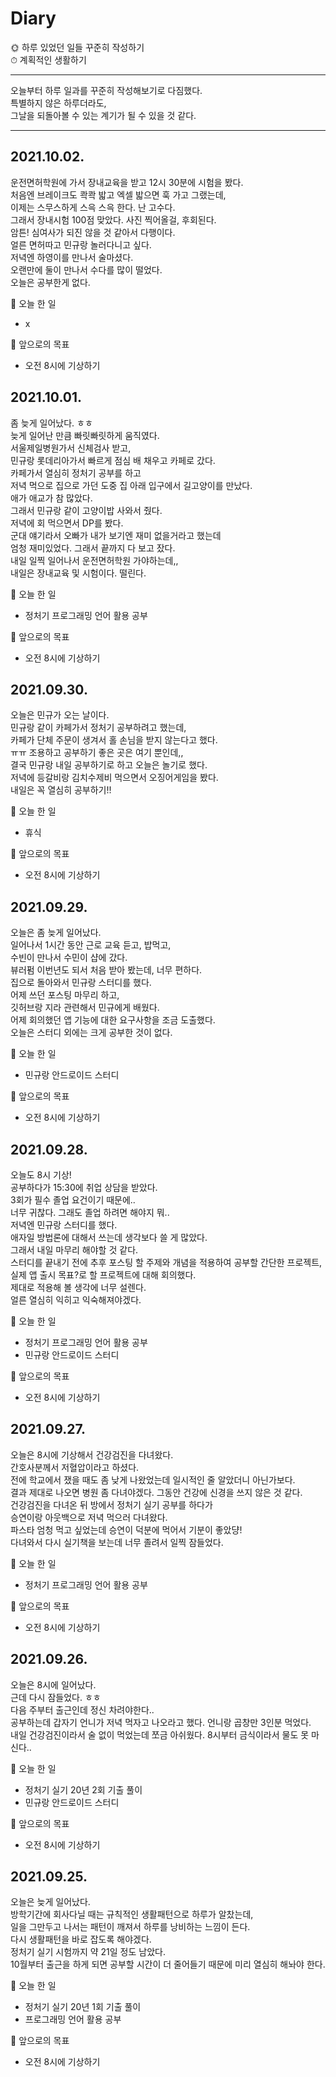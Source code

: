 # Diary

🌞 하루 있었던 일들 꾸준히 작성하기   
⏱ 계획적인 생활하기

---------------------------------------------
오늘부터 하루 일과를 꾸준히 작성해보기로 다짐했다.   
특별하지 않은 하루더라도,    
그날을 되돌아볼 수 있는 계기가 될 수 있을 것 같다.   

----------------------------------------------------
## 2021.10.02.
운전면허학원에 가서 장내교육을 받고 12시 30분에 시험을 봤다.   
처음엔 브레이크도 콱콱 밟고 엑셀 밟으면 훅 가고 그랬는데,   
이제는 스무스하게 스윽 스윽 한다. 난 고수다.   
그래서 장내시험 100점 맞았다. 사진 찍어올걸, 후회된다.   
암튼! 심여사가 되진 않을 것 같아서 다행이다.   
얼른 면허따고 민규랑 놀러다니고 싶다.   
저녁엔 하영이를 만나서 술마셨다.   
오랜만에 둘이 만나서 수다를 많이 떨었다.   
오늘은 공부한게 없다.

💙 오늘 한 일
   * x
   
💛 앞으로의 목표
* 오전 8시에 기상하기


## 2021.10.01.
좀 늦게 일어났다. ㅎㅎ   
늦게 일어난 만큼 빠릿빠릿하게 움직였다.   
서울제일병원가서 신체검사 받고,   
민규랑 롯데리아가서 빠르게 점심 배 채우고 카페로 갔다.   
카페가서 열심히 정처기 공부를 하고   
저녁 먹으로 집으로 가던 도중 집 아래 입구에서 길고양이를 만났다.    
애가 애교가 참 많았다.    
그래서 민규랑 같이 고양이밥 사와서 줬다.   
저녁에 회 먹으면서 DP를 봤다.   
군대 얘기라서 오빠가 내가 보기엔 재미 없을거라고 했는데   
엄청 재미있었다. 그래서 끝까지 다 보고 잤다.   
내일 일찍 일어나서 운전면허학원 가야하는데,,   
내일은 장내교육 및 시험이다. 떨린다.   

💙 오늘 한 일
   * 정처기 프로그래밍 언어 활용 공부
   
💛 앞으로의 목표
* 오전 8시에 기상하기

## 2021.09.30.
오늘은 민규가 오는 날이다.   
민규랑 같이 카페가서 정처기 공부하려고 했는데,   
카페가 단체 주문이 생겨서 홀 손님을 받지 않는다고 했다.   
ㅠㅠ 조용하고 공부하기 좋은 곳은 여기 뿐인데,,   
결국 민규랑 내일 공부하기로 하고 오늘은 놀기로 했다.   
저녁에 등갈비랑 김치수제비 먹으면서 오징어게임을 봤다.   
내일은 꼭 열심히 공부하기!!   


💙 오늘 한 일
   * 휴식
   
💛 앞으로의 목표
* 오전 8시에 기상하기

## 2021.09.29.
오늘은 좀 늦게 일어났다.   
일어나서 1시간 동안 근로 교육 듣고, 밥먹고,   
수빈이 만나서 수민이 샵에 갔다.   
뷰러펌 이번년도 되서 처음 받아 봤는데, 너무 편하다.   
집으로 돌아와서 민규랑 스터디를 했다.   
어제 쓰던 포스팅 마무리 하고,   
깃허브랑 지라 관련해서 민규에게 배웠다.   
어제 회의했던 앱 기능에 대한 요구사항을 조금 도출했다.   
오늘은 스터디 외에는 크게 공부한 것이 없다.   

💙 오늘 한 일
   * 민규랑 안드로이드 스터디
   
💛 앞으로의 목표
* 오전 8시에 기상하기

## 2021.09.28.
오늘도 8시 기상!   
공부하다가 15:30에 취업 상담을 받았다.   
3회가 필수 졸업 요건이기 때문에..   
너무 귀찮다. 그래도 졸업 하려면 해야지 뭐..   
저녁엔 민규랑 스터디를 했다.   
애자일 방법론에 대해서 쓰는데 생각보다 쓸 게 많았다.   
그래서 내일 마무리 해야할 것 같다.   
스터디를 끝내기 전에 추후 포스팅 할 주제와 개념을 적용하여 공부할 간단한 프로젝트,   
실제 앱 출시 목표?로 할 프로젝트에 대해 회의했다.   
제대로 적용해 볼 생각에 너무 설렌다.   
얼른 열심히 익히고 익숙해져야겠다.   

💙 오늘 한 일
   * 정처기 프로그래밍 언어 활용 공부
   * 민규랑 안드로이드 스터디
   
💛 앞으로의 목표
* 오전 8시에 기상하기


## 2021.09.27.
오늘은 8시에 기상해서 건강검진을 다녀왔다.    
간호사분께서 저혈압이라고 하셨다.   
전에 학교에서 쟀을 때도 좀 낮게 나왔었는데 일시적인 줄 알았더니 아닌가보다.   
결과 제대로 나오면 병원 좀 다녀야겠다.
그동안 건강에 신경을 쓰지 않은 것 같다.      
건강검진을 다녀온 뒤 방에서 정처기 실기 공부를 하다가   
승연이랑 아웃백으로 저녁 먹으러 다녀왔다.   
파스타 엄청 먹고 싶었는데 승연이 덕분에 먹어서 기분이 좋았댱!   
다녀와서 다시 실기책을 보는데 너무 졸려서 일찍 잠들었다.   

💙 오늘 한 일
   * 정처기 프로그래밍 언어 활용 공부
   
💛 앞으로의 목표
* 오전 8시에 기상하기



## 2021.09.26.   
오늘은 8시에 일어났다.   
근데 다시 잠들었다. ㅎㅎ   
다음 주부터 출근인데 정신 차려야한다..   
공부하는데 갑자기 언니가 저녁 먹자고 나오라고 했다.
언니랑 곱창만 3인분 먹었다.   
내일 건강검진이라서 술 없이 먹었는데 쪼금 아쉬웠다.
8시부터 금식이라서 물도 못 마신다..

💙 오늘 한 일
   * 정처기 실기 20년 2회 기출 풀이
   * 민규랑 안드로이드 스터디
   
💛 앞으로의 목표
* 오전 8시에 기상하기

## 2021.09.25.

   
   
   오늘은 늦게 일어났다.   
   방학기간에 회사다닐 때는 규칙적인 생활패턴으로 하루가 알찼는데,   
   일을 그만두고 나서는 패턴이 깨져서 하루를 낭비하는 느낌이 든다.   
   다시 생활패턴을 바로 잡도록 해야겠다.   
   정처기 실기 시험까지 약 21일 정도 남았다.   
   10월부터 출근을 하게 되면 공부할 시간이 더 줄어들기 때문에 미리 열심히 해놔야 한다.   
   
      
💙 오늘 한 일
   * 정처기 실기 20년 1회 기출 풀이
   * 프로그래밍 언어 활용 공부 
   
💛 앞으로의 목표
* 오전 8시에 기상하기

